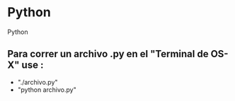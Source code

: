 # Python
Python

## Para correr un archivo .py en el "Terminal de OS-X" use :
* "./archivo.py"
* "python archivo.py"
